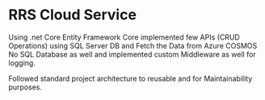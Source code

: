 # RRS Cloud Service
Using .net Core Entity Framework Core implemented few APIs (CRUD Operations) using SQL Server DB and Fetch the Data from Azure COSMOS No SQL Database as well and implemented custom Middleware as well for logging.

Followed standard project architecture to reusable and for Maintainability purposes.
